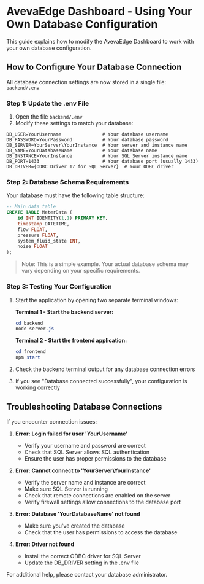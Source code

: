 # AvevaEdge Dashboard - Using Your Own Database Configuration

This guide explains how to modify the AvevaEdge Dashboard to work with your own database configuration.

## How to Configure Your Database Connection

All database connection settings are now stored in a single file: `backend/.env`

### Step 1: Update the .env File

1. Open the file `backend/.env` 
2. Modify these settings to match your database:

```
DB_USER=YourUsername               # Your database username
DB_PASSWORD=YourPassword           # Your database password
DB_SERVER=YourServer\YourInstance  # Your server and instance name
DB_NAME=YourDatabaseName           # Your database name
DB_INSTANCE=YourInstance           # Your SQL Server instance name
DB_PORT=1433                       # Your database port (usually 1433)
DB_DRIVER={ODBC Driver 17 for SQL Server}  # Your ODBC driver
```

### Step 2: Database Schema Requirements

Your database must have the following table structure:

```sql
-- Main data table
CREATE TABLE MeterData (
    id INT IDENTITY(1,1) PRIMARY KEY,
    timestamp DATETIME,
    flow FLOAT,
    pressure FLOAT,
    system_fluid_state INT,
    noise FLOAT
);
```

> Note: This is a simple example. Your actual database schema may vary depending on your specific requirements.

### Step 3: Testing Your Configuration

1. Start the application by opening two separate terminal windows:
   
   **Terminal 1 - Start the backend server:**
   ```powershell
   cd backend
   node server.js
   ```
   
   **Terminal 2 - Start the frontend application:**
   ```powershell
   cd frontend
   npm start
   ```

2. Check the backend terminal output for any database connection errors
3. If you see "Database connected successfully", your configuration is working correctly

## Troubleshooting Database Connections

If you encounter connection issues:

1. **Error: Login failed for user 'YourUsername'**
   - Verify your username and password are correct
   - Check that SQL Server allows SQL authentication
   - Ensure the user has proper permissions to the database

2. **Error: Cannot connect to 'YourServer\YourInstance'**
   - Verify the server name and instance are correct
   - Make sure SQL Server is running
   - Check that remote connections are enabled on the server
   - Verify firewall settings allow connections to the database port

3. **Error: Database 'YourDatabaseName' not found**
   - Make sure you've created the database
   - Check that the user has permissions to access the database

4. **Error: Driver not found**
   - Install the correct ODBC driver for SQL Server
   - Update the DB_DRIVER setting in the .env file

For additional help, please contact your database administrator.
